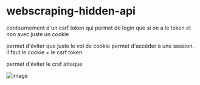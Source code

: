# webscraping-hidden-api

contournement d'un csrf token qui permet de login que si on a le token et non avec juste un cookie

permet d'éviter que juste le vol de cookie permet d'accéder à une session. Il faut le cookie + le csrf token

permet d'éviter le crsf attaque

![image](https://user-images.githubusercontent.com/102874093/177043523-81e0cfc1-2f8f-4967-a6af-e5fcfcbd6fa2.png)
